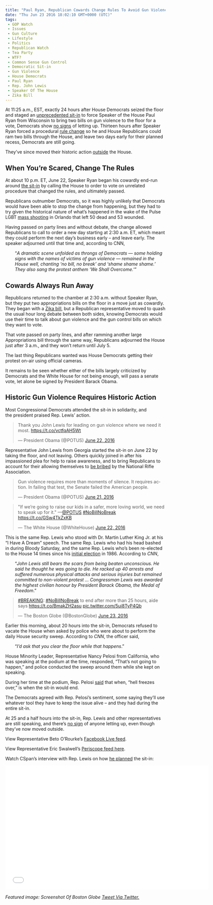 ```yaml
---
title: "Paul Ryan, Republican Cowards Change Rules To Avoid Gun Violence Vote (VIDEO)"
date: "Thu Jun 23 2016 18:02:10 GMT+0000 (UTC)"
tags: 
 - GOP Watch
 - Issues
 - Gun Culture
 - Lifestyle
 - Politics
 - Republican Watch
 - Tea Party
 - WTF?
 - Common Sense Gun Control
 - Democratic Sit-in
 - Gun Violence
 - House Democrats
 - Paul Ryan
 - Rep. John Lewis
 - Speaker Of The House
 - Zika Bill
---
```

<p><!-- Quick Adsense WordPress Plugin: http://quicksense.net/ --></p><p>At 11:25 a.m., EST, exactly 24&#xA0;hours after House Democrats seized the floor and&#xA0;staged an <a href="http://www.liberalamerica.org/2016/06/22/paul-ryan-tried-to-silence-house-democrats-gun-violence-sit-in-so-theyre-live-streaming-it/">unprecedented sit-in</a> to force Speaker of the House Paul Ryan from Wisconsin to bring two bills on gun violence to the floor for a vote, Democrats show <a href="https://www.washingtonpost.com/news/powerpost/wp/2016/06/22/democrats-stage-protest-on-house-floor-to-force-gun-control-votes/" onclick="__gaTracker(&apos;send&apos;, &apos;event&apos;, &apos;outbound-article&apos;, &apos;https://www.washingtonpost.com/news/powerpost/wp/2016/06/22/democrats-stage-protest-on-house-floor-to-force-gun-control-votes/&apos;, &apos;no signs&apos;);">no signs</a> of letting up. Thirteen&#xA0;hours after Speaker Ryan forced a procedural <a href="http://www.realclearpolitics.com/articles/2016/06/23/house_gop_thwarts_sit-in_with_zika_vote_recess_130986.html" onclick="__gaTracker(&apos;send&apos;, &apos;event&apos;, &apos;outbound-article&apos;, &apos;http://www.realclearpolitics.com/articles/2016/06/23/house_gop_thwarts_sit-in_with_zika_vote_recess_130986.html&apos;, &apos;rule change&apos;);">rule change</a>&#xA0;so he and House Republicans&#xA0;could ram two bills through the&#xA0;House, and leave two days early for their planned recess, Democrats are still going.</p><p>They&#x2019;ve since moved their historic action <a href="http://www.c-span.org/video/?411709-1/house-democrats-hold-rally-us-capitol" onclick="__gaTracker(&apos;send&apos;, &apos;event&apos;, &apos;outbound-article&apos;, &apos;http://www.c-span.org/video/?411709-1/house-democrats-hold-rally-us-capitol&apos;, &apos;outside&apos;);">outside</a> the House.</p><h2>When You&#x2019;re Scared, Change The Rules</h2><p>At about 10 p.m. ET, June 22, Speaker Ryan began his&#xA0;cowardly end-run around <a href="http://www.realclearpolitics.com/articles/2016/06/23/house_gop_thwarts_sit-in_with_zika_vote_recess_130986.html" onclick="__gaTracker(&apos;send&apos;, &apos;event&apos;, &apos;outbound-article&apos;, &apos;http://www.realclearpolitics.com/articles/2016/06/23/house_gop_thwarts_sit-in_with_zika_vote_recess_130986.html&apos;, &apos;the sit-in&apos;);">the sit-in</a> by calling the House to order to vote on unrelated procedure that changed the rules, and ultimately passed.</p><p>Republicans outnumber Democrats, so it was&#xA0;highly unlikely that&#xA0;Democrats would have been able to stop the change from happening, but they had to try given the historical nature of what&#x2019;s happened in the wake of the Pulse LGBT <a href="http://www.liberalamerica.org/2016/06/12/50-confirmed-dead-53-wounded-worst-mass-shooting-us-history/">mass shooting</a> in Orlando that left 50 dead and 53 wounded.</p><p>Having passed on party lines and without debate, the change&#xA0;allowed Republicans to call to order a new day starting at 2:30 a.m. ET, which meant they could perform the next day&#x2019;s business early &#x2013; and leave early. The speaker adjourned until that time and, according to CNN,</p><p style="padding-left: 30px;">&#x201C;<em>A dramatic scene unfolded as throngs of Democrats &#x2014; some holding signs with the names of victims of gun violence &#x2014; remained in the House well, chanting &#x2018;no bill, no break&#x2019; and &#x2018;shame shame shame.&#x2019; They also sang the protest anthem &#x2018;We Shall Overcome.</em>&#x2018;&#x201D;</p><h2>Cowards Always Run Away</h2><p>Republicans returned to the chamber at 2:30 a.m. without Speaker Ryan, but they put two appropriations bills on the floor in a move just as cowardly. They began with a <a href="http://www.c-span.org/video/?411693-1/ushouse-passes-zika-legislation" onclick="__gaTracker(&apos;send&apos;, &apos;event&apos;, &apos;outbound-article&apos;, &apos;http://www.c-span.org/video/?411693-1/ushouse-passes-zika-legislation&apos;, &apos;Zika bill&apos;);">Zika bill</a>, but a Republican representative moved to quash the usual hour long debate between both sides, knowing Democrats would use their time to talk about gun violence and the gun control bills on which they want to vote.</p><p>That vote&#xA0;passed on party lines, and after ramming another large Appropriations bill through the same way, Republicans adjourned the House just after 3 a.m., and they won&#x2019;t return until July 5.</p><p>The last thing Republicans wanted was House Democrats getting their protest on-air using official cameras.</p><p>It remains to be seen whether either of the bills largely criticized by Democrats and the White House for not being enough, will pass a&#xA0;senate vote, let alone be signed by President Barack Obama.</p><h2>Historic Gun Violence Requires Historic Action</h2><p>Most Congressional Democrats attended the sit-in in solidarity, and the&#xA0;president&#xA0;praised Rep. Lewis&#x2019; action.</p><blockquote class="twitter-tweet" data-width="500"><p lang="en" dir="ltr">Thank you John Lewis for leading on gun violence where we need it most. <a href="https://t.co/vctfqAH5Wt" onclick="__gaTracker(&apos;send&apos;, &apos;event&apos;, &apos;outbound-article&apos;, &apos;https://t.co/vctfqAH5Wt&apos;, &apos;https://t.co/vctfqAH5Wt&apos;);">https://t.co/vctfqAH5Wt</a></p>
<p>&#x2014; President Obama (@POTUS) <a href="https://twitter.com/POTUS/status/745674203286773761" onclick="__gaTracker(&apos;send&apos;, &apos;event&apos;, &apos;outbound-article&apos;, &apos;https://twitter.com/POTUS/status/745674203286773761&apos;, &apos;June 22, 2016&apos;);">June 22, 2016</a></p></blockquote><p><script async src="//platform.twitter.com/widgets.js" charset="utf-8"></script></p><p>Representative John Lewis from Georgia started the sit-in on June 22 by taking the floor, and not leaving. Others quickly joined in after his impassioned plea for help to&#xA0;raise awareness, and to bring Republicans to account for their allowing themselves to <a href="http://www.liberalamerica.org/2016/06/12/nra-bribed-45-senators-helped-cause-orlando-massacre/">be bribed</a> by the&#xA0;National Rifle Association.</p><blockquote class="twitter-tweet" data-width="500"><p lang="en" dir="ltr">Gun violence requires more than moments of silence. It requires action. In failing that test, the Senate failed the American people.</p>
<p>&#x2014; President Obama (@POTUS) <a href="https://twitter.com/POTUS/status/745272915780743168" onclick="__gaTracker(&apos;send&apos;, &apos;event&apos;, &apos;outbound-article&apos;, &apos;https://twitter.com/POTUS/status/745272915780743168&apos;, &apos;June 21, 2016&apos;);">June 21, 2016</a></p></blockquote><p><script async src="//platform.twitter.com/widgets.js" charset="utf-8"></script></p><blockquote class="twitter-tweet" data-width="500"><p lang="en" dir="ltr">&quot;If we&#x2019;re going to raise our kids in a safer, more loving world, we need to speak up for it.&quot; &#x2014;<a href="https://twitter.com/POTUS" onclick="__gaTracker(&apos;send&apos;, &apos;event&apos;, &apos;outbound-article&apos;, &apos;https://twitter.com/POTUS&apos;, &apos;@POTUS&apos;);">@POTUS</a> <a href="https://twitter.com/hashtag/NoBillNoBreak?src=hash" onclick="__gaTracker(&apos;send&apos;, &apos;event&apos;, &apos;outbound-article&apos;, &apos;https://twitter.com/hashtag/NoBillNoBreak?src=hash&apos;, &apos;#NoBillNoBreak&apos;);">#NoBillNoBreak</a> <a href="https://t.co/GSw4TkZxKB" onclick="__gaTracker(&apos;send&apos;, &apos;event&apos;, &apos;outbound-article&apos;, &apos;https://t.co/GSw4TkZxKB&apos;, &apos;https://t.co/GSw4TkZxKB&apos;);">https://t.co/GSw4TkZxKB</a></p>
<p>&#x2014; The White House (@WhiteHouse) <a href="https://twitter.com/WhiteHouse/status/745723479824097280" onclick="__gaTracker(&apos;send&apos;, &apos;event&apos;, &apos;outbound-article&apos;, &apos;https://twitter.com/WhiteHouse/status/745723479824097280&apos;, &apos;June 22, 2016&apos;);">June 22, 2016</a></p></blockquote><p><script async src="//platform.twitter.com/widgets.js" charset="utf-8"></script></p><p>This is the&#xA0;same Rep. Lewis who stood with Dr. Martin Luther King Jr. at his &#x201C;I Have A Dream&#x201D; speech. The same Rep. Lewis who had his head bashed in during Bloody Saturday, and the same Rep. Lewis who&#x2019;s been re-elected to the House 14 times since his <a href="http://edition.cnn.com/2016/06/22/politics/john-lewis-sit-in-gun-violence/" onclick="__gaTracker(&apos;send&apos;, &apos;event&apos;, &apos;outbound-article&apos;, &apos;http://edition.cnn.com/2016/06/22/politics/john-lewis-sit-in-gun-violence/&apos;, &apos;initial election&apos;);">initial election</a> in 1986. According to <em>CNN</em>,</p><p style="padding-left: 30px;">&#x201C;<em>John Lewis still bears the scars from being beaten unconscious. He said he thought he was going to die.&#xA0;He racked up 40 arrests and suffered numerous physical attacks and serious injuries but remained committed to non-violent protest &#x2026;&#xA0;Congressman Lewis was awarded the highest civilian honour by President Barack Obama, the Medal of Freedom</em>.&#x201D;</p><blockquote class="twitter-tweet" data-width="500"><p lang="en" dir="ltr"><a href="https://twitter.com/hashtag/BREAKING?src=hash" onclick="__gaTracker(&apos;send&apos;, &apos;event&apos;, &apos;outbound-article&apos;, &apos;https://twitter.com/hashtag/BREAKING?src=hash&apos;, &apos;#BREAKING&apos;);">#BREAKING</a>: <a href="https://twitter.com/hashtag/NoBillNoBreak?src=hash" onclick="__gaTracker(&apos;send&apos;, &apos;event&apos;, &apos;outbound-article&apos;, &apos;https://twitter.com/hashtag/NoBillNoBreak?src=hash&apos;, &apos;#NoBillNoBreak&apos;);">#NoBillNoBreak</a> to end after more than 25 hours, aide says <a href="https://t.co/BmakZH2asu" onclick="__gaTracker(&apos;send&apos;, &apos;event&apos;, &apos;outbound-article&apos;, &apos;https://t.co/BmakZH2asu&apos;, &apos;https://t.co/BmakZH2asu&apos;);">https://t.co/BmakZH2asu</a> <a href="https://t.co/5ui8TyP4Qb" onclick="__gaTracker(&apos;send&apos;, &apos;event&apos;, &apos;outbound-article&apos;, &apos;https://t.co/5ui8TyP4Qb&apos;, &apos;pic.twitter.com/5ui8TyP4Qb&apos;);">pic.twitter.com/5ui8TyP4Qb</a></p>
<p>&#x2014; The Boston Globe (@BostonGlobe) <a href="https://twitter.com/BostonGlobe/status/746028748802252800" onclick="__gaTracker(&apos;send&apos;, &apos;event&apos;, &apos;outbound-article&apos;, &apos;https://twitter.com/BostonGlobe/status/746028748802252800&apos;, &apos;June 23, 2016&apos;);">June 23, 2016</a></p></blockquote><p><script async src="//platform.twitter.com/widgets.js" charset="utf-8"></script></p><p>Earlier this morning, about 20 hours into the sit-in,&#xA0;Democrats refused to vacate the House&#xA0;when asked by police who were about to perform the daily House security sweep. According to <em>CNN</em>, the officer said,</p><p style="padding-left: 30px;">&#x201C;<em>I&#x2019;d ask that you clear the floor while that happens</em>.&#x201D;</p><p>House Minority Leader, Representative Nancy Pelosi from California, who was speaking at the podium at the time, responded, &#x201C;That&#x2019;s not going to happen,&#x201D; and police conducted the sweep around them while she kept on speaking.</p><p>During her time at the podium, Rep. Pelosi <a href="http://edition.cnn.com/2016/06/22/politics/john-lewis-sit-in-gun-violence/" onclick="__gaTracker(&apos;send&apos;, &apos;event&apos;, &apos;outbound-article&apos;, &apos;http://edition.cnn.com/2016/06/22/politics/john-lewis-sit-in-gun-violence/&apos;, &apos;said&apos;);">said</a> that when, &#x201C;hell freezes over,&#x201D; is when the sit-in would end.</p><p><!-- Quick Adsense WordPress Plugin: http://quicksense.net/ --></p><p>The Democrats agreed with Rep. Pelosi&#x2019;s sentiment, some saying they&#x2019;ll use whatever tool they have to keep the issue alive &#x2013; and they had during the entire sit-in.</p><p>At 25 and a half hours into the sit-in, Rep. Lewis and other representatives are still speaking, and there&#x2019;s <a href="http://www.c-span.org/video/?411697-1/house-democratic-sitin-gun-violence-enters-second-day&amp;live" onclick="__gaTracker(&apos;send&apos;, &apos;event&apos;, &apos;outbound-article&apos;, &apos;http://www.c-span.org/video/?411697-1/house-democratic-sitin-gun-violence-enters-second-day&amp;live&apos;, &apos;no sign&apos;);">no sign</a> of anyone letting up, even though they&#x2019;ve now moved outside.</p><p>View Representative Beto O&#x2019;Rourke&#x2019;s <a href="https://www.facebook.com/BetoORourkeTX16/videos/1188080154591169/" onclick="__gaTracker(&apos;send&apos;, &apos;event&apos;, &apos;outbound-article&apos;, &apos;https://www.facebook.com/BetoORourkeTX16/videos/1188080154591169/&apos;, &apos;Facebook Live feed&apos;);">Facebook Live feed</a>.</p><p>View Representative Eric Swalwell&#x2019;s <a href="https://www.periscope.tv/RepSwalwell/1MYGNBELmWnGw" onclick="__gaTracker(&apos;send&apos;, &apos;event&apos;, &apos;outbound-article&apos;, &apos;https://www.periscope.tv/RepSwalwell/1MYGNBELmWnGw&apos;, &apos;Periscope feed here&apos;);" target="_blank">Periscope feed here</a>.</p><p>Watch CSpan&#x2019;s interview with Rep. Lewis on how <a href="https://youtu.be/azorbHa3WYU" onclick="__gaTracker(&apos;send&apos;, &apos;event&apos;, &apos;outbound-article&apos;, &apos;https://youtu.be/azorbHa3WYU&apos;, &apos;he planned&apos;);">he planned</a> the sit-in:</p><p><span class="embed-youtube" style="text-align:center; display: block;"><iframe class="youtube-player" type="text/html" width="640" height="390" src="//www.youtube.com/embed/azorbHa3WYU?version=3&amp;rel=1&amp;fs=1&amp;autohide=2&amp;showsearch=0&amp;showinfo=1&amp;iv_load_policy=1&amp;wmode=transparent" allowfullscreen="true" style="border:0;"></iframe></span></p><p><em>Featured image: Screenshot Of Boston Globe <a href="https://twitter.com/BostonGlobe/status/746028748802252800" onclick="__gaTracker(&apos;send&apos;, &apos;event&apos;, &apos;outbound-article&apos;, &apos;https://twitter.com/BostonGlobe/status/746028748802252800&apos;, &apos;Tweet Via Twitter.&apos;);">Tweet Via Twitter.</a></em></p><div style="font-size:0px;height:0px;line-height:0px;margin:0;padding:0;clear:both"></div>
